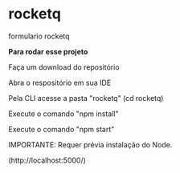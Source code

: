 # rocketq

formulario rocketq

<strong>Para rodar esse projeto</strong>

Faça um download do repositório

Abra o respositório em sua IDE

Pela CLI acesse a pasta "rocketq" (cd rocketq)

Execute o comando "npm install"

Execute o comando "npm start"

IMPORTANTE: Requer prévia instalação do Node.

(http://localhost:5000/)
